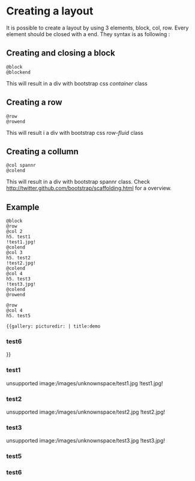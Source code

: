 Creating a layout
=================

It is possible to create a layout by using 3 elements, block, col, row.
Every element should be closed with a end. They syntax is as following :

Creating and closing a block
----------------------------

~~~~ {.sourceCode .python}
@block
@blockend
~~~~

This will result in a div with bootstrap css *container* class

Creating a row
--------------

~~~~ {.sourceCode .python}
@row
@rowend
~~~~

This will result i a div with bootstrap css *row-fluid* class

Creating a collumn
------------------

~~~~ {.sourceCode .python}
@col spannr
@colend
~~~~

This will result in a div with bootstrap spannr class. Check
[<http://twitter.github.com/bootstrap/scaffolding.html>](http://twitter.github.com/bootstrap/scaffolding.html)
for a overview.

Example
-------

~~~~ {.sourceCode .python}
@block
@row
@col 2
h5. test1 
!test1.jpg!
@colend
@col 3
h5. test2
!test2.jpg!
@colend
@col 4
h5. test3
!test3.jpg!
@colend
@rowend

@row
@col 4
h5. test5

{{gallery: picturedir: | title:demo
~~~~

### test6

}}

### test1

unsupported image:/images/unknownspace/test1.jpg !test1.jpg!

### test2

unsupported image:/images/unknownspace/test2.jpg !test2.jpg!

### test3

unsupported image:/images/unknownspace/test3.jpg !test3.jpg!

### test5

### test6

